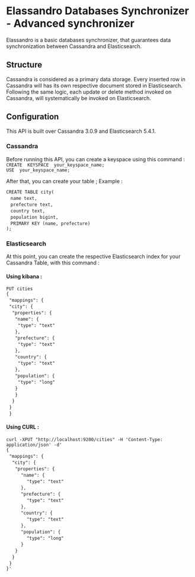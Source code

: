 # Elassandro Databases Synchronizer - Advanced synchronizer

Elassandro is a basic databases synchronizer, that guarantees data synchronization between Cassandra and Elasticsearch.

## Structure

Cassandra is considered as a primary data storage. Every inserted row in Cassandra will has its own respective document stored in Elasticsearch.
Following the same logic, each update or delete method invoked on Cassandra, will systematically be invoked on Elasticsearch.

## Configuration

This API is built over Cassandra 3.0.9 and Elasticsearch 5.4.1.

### Cassandra

Before running this API, you can create a keyspace using this command : <br/>
`CREATE  KEYSPACE  your_keyspace_name;`<br/>
`USE  your_keyspace_name;`

After that, you can create your table ; Example :

`CREATE TABLE city(`<br />
    &nbsp;&nbsp; `name text,`<br />
    &nbsp;&nbsp; `prefecture text,`<br />
    &nbsp;&nbsp; `country text,`<br />
    &nbsp;&nbsp; `population bigint,`<br />
    &nbsp;&nbsp; `PRIMARY KEY (name, prefecture)`<br />
`);`

### Elasticsearch

At this point, you can create the respective Elasticsearch index for your Cassandra Table, with this command  : <br/>
#### Using kibana :

`PUT cities`<br />
`{`<br />
  &nbsp;&nbsp;`"mappings": {`<br />
      &nbsp;&nbsp;`"city": {`<br />
        &nbsp;&nbsp;&nbsp;&nbsp;`"properties": {`<br />
          &nbsp;&nbsp;&nbsp;&nbsp;&nbsp;&nbsp;`"name": {`<br />
            &nbsp;&nbsp;&nbsp;&nbsp;&nbsp;&nbsp;&nbsp;&nbsp;`"type": "text"`<br />
          &nbsp;&nbsp;&nbsp;&nbsp;&nbsp;&nbsp;`},`<br />
          &nbsp;&nbsp;&nbsp;&nbsp;&nbsp;&nbsp;`"prefecture": {`<br />
            &nbsp;&nbsp;&nbsp;&nbsp;&nbsp;&nbsp;&nbsp;&nbsp;`"type": "text"`<br />
          &nbsp;&nbsp;&nbsp;&nbsp;&nbsp;&nbsp;`},`<br />
          &nbsp;&nbsp;&nbsp;&nbsp;&nbsp;&nbsp;`"country": {`<br />
            &nbsp;&nbsp;&nbsp;&nbsp;&nbsp;&nbsp;&nbsp;&nbsp;`"type": "text"`<br />
          &nbsp;&nbsp;&nbsp;&nbsp;&nbsp;&nbsp;`},`<br />
		  &nbsp;&nbsp;&nbsp;&nbsp;&nbsp;&nbsp;`"population": {`<br />
            &nbsp;&nbsp;&nbsp;&nbsp;&nbsp;&nbsp;&nbsp;&nbsp;`"type": "long"`<br />
          &nbsp;&nbsp;&nbsp;&nbsp;&nbsp;&nbsp;`}`<br />
        &nbsp;&nbsp;&nbsp;&nbsp;&nbsp;&nbsp;`}`<br />
      &nbsp;&nbsp;&nbsp;&nbsp;`}`<br />
	&nbsp;&nbsp;`}`<br />
&nbsp;&nbsp;`}`<br />

#### Using CURL :

`curl -XPUT "http://localhost:9200/cities" -H 'Content-Type: application/json' -d'`<br />
`{`<br />
  &nbsp;&nbsp;`"mappings": {`<br />
      &nbsp;&nbsp;&nbsp;&nbsp;`"city": {`<br />
        &nbsp;&nbsp;&nbsp;&nbsp;&nbsp;&nbsp;`"properties": {`<br />
          &nbsp;&nbsp;&nbsp;&nbsp;&nbsp;&nbsp;&nbsp;&nbsp;&nbsp;&nbsp;`"name": {`<br />
            &nbsp;&nbsp;&nbsp;&nbsp;&nbsp;&nbsp;&nbsp;&nbsp;&nbsp;&nbsp;&nbsp;&nbsp;&nbsp;&nbsp;`"type": "text"`<br />
          &nbsp;&nbsp;&nbsp;&nbsp;&nbsp;&nbsp;&nbsp;&nbsp;&nbsp;&nbsp;`},`<br />
          &nbsp;&nbsp;&nbsp;&nbsp;&nbsp;&nbsp;&nbsp;&nbsp;&nbsp;&nbsp;`"prefecture": {`<br />
            &nbsp;&nbsp;&nbsp;&nbsp;&nbsp;&nbsp;&nbsp;&nbsp;&nbsp;&nbsp;&nbsp;&nbsp;&nbsp;&nbsp;`"type": "text"`<br />
          &nbsp;&nbsp;&nbsp;&nbsp;&nbsp;&nbsp;&nbsp;&nbsp;&nbsp;&nbsp;`},`<br />
          &nbsp;&nbsp;&nbsp;&nbsp;&nbsp;&nbsp;&nbsp;&nbsp;&nbsp;&nbsp;`"country": {`<br />
            &nbsp;&nbsp;&nbsp;&nbsp;&nbsp;&nbsp;&nbsp;&nbsp;&nbsp;&nbsp;&nbsp;&nbsp;&nbsp;&nbsp;`"type": "text"`<br />
          &nbsp;&nbsp;&nbsp;&nbsp;&nbsp;&nbsp;&nbsp;&nbsp;&nbsp;&nbsp;`},`<br />
		  &nbsp;&nbsp;&nbsp;&nbsp;&nbsp;&nbsp;&nbsp;&nbsp;&nbsp;&nbsp;`"population": {`<br />
            &nbsp;&nbsp;&nbsp;&nbsp;&nbsp;&nbsp;&nbsp;&nbsp;&nbsp;&nbsp;&nbsp;&nbsp;&nbsp;&nbsp;`"type": "long"`<br />
          &nbsp;&nbsp;&nbsp;&nbsp;&nbsp;&nbsp;&nbsp;&nbsp;&nbsp;&nbsp;`}`<br />
        &nbsp;&nbsp;&nbsp;&nbsp;&nbsp;&nbsp;`}`<br />
      &nbsp;&nbsp;&nbsp;&nbsp;`}`<br />
	&nbsp;&nbsp;`}`<br />
`}'`<br />